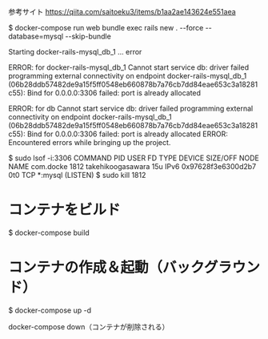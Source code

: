 参考サイト
https://qiita.com/saitoeku3/items/b1aa2ae143624e551aea


$ docker-compose run web bundle exec rails new . --force --database=mysql --skip-bundle

Starting docker-rails-mysql_db_1 ... error

ERROR: for docker-rails-mysql_db_1  Cannot start service db: driver failed programming external connectivity on endpoint docker-rails-mysql_db_1 (06b28ddb57482de9a15f5ff0548eb660878b7a76cb7dd84eae653c3a18281c55): Bind for 0.0.0.0:3306 failed: port is already allocated

ERROR: for db  Cannot start service db: driver failed programming external connectivity on endpoint docker-rails-mysql_db_1 (06b28ddb57482de9a15f5ff0548eb660878b7a76cb7dd84eae653c3a18281c55): Bind for 0.0.0.0:3306 failed: port is already allocated
ERROR: Encountered errors while bringing up the project.

$ sudo lsof -i:3306
COMMAND    PID              USER   FD   TYPE             DEVICE SIZE/OFF NODE NAME
com.docke 1812 takehikoogasawara   15u  IPv6 0x97628f3e6300d2b7      0t0  TCP *:mysql (LISTEN)
$ sudo kill 1812

# コンテナをビルド
$ docker-compose build
# コンテナの作成＆起動（バックグラウンド）
$ docker-compose up -d

docker-compose down（コンテナが削除される）
